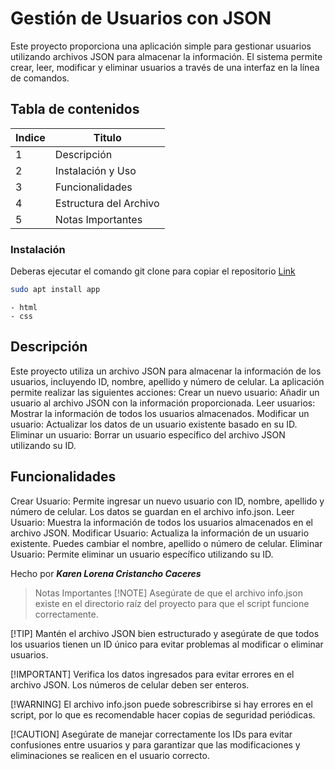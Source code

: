 # Gestión de Usuarios con JSON
Este proyecto proporciona una aplicación simple para gestionar usuarios utilizando archivos JSON para almacenar la información. El sistema permite crear, leer, modificar y eliminar usuarios a través de una interfaz en la línea de comandos.

## Tabla de contenidos
| Indice | Titulo  |
|--|--|
| 1 | Descripción |
| 2 | Instalación y Uso |
| 3 | Funcionalidades |
| 4 | Estructura del Archivo |
| 5 | Notas Importantes |

### Instalación
Deberas ejecutar el comando git clone para copiar el repositorio
  [Link](https://github.com/KarenLore/Filtro_Python_CristanchoKarem.git)

``` bash
sudo apt install app
```

``` Código realizado en:
- html
- css
```
## Descripción
Este proyecto utiliza un archivo JSON para almacenar la información de los usuarios, incluyendo ID, nombre, apellido y número de celular. La aplicación permite realizar las siguientes acciones:
Crear un nuevo usuario: Añadir un usuario al archivo JSON con la información proporcionada.
Leer usuarios: Mostrar la información de todos los usuarios almacenados.
Modificar un usuario: Actualizar los datos de un usuario existente basado en su ID.
Eliminar un usuario: Borrar un usuario específico del archivo JSON utilizando su ID.

## Funcionalidades
Crear Usuario: Permite ingresar un nuevo usuario con ID, nombre, apellido y número de celular. Los datos se guardan en el archivo info.json.
Leer Usuario: Muestra la información de todos los usuarios almacenados en el archivo JSON.
Modificar Usuario: Actualiza la información de un usuario existente. Puedes cambiar el nombre, apellido o número de celular.
Eliminar Usuario: Permite eliminar un usuario específico utilizando su ID.

Hecho por ***Karen Lorena Cristancho Caceres***

> Notas Importantes
[!NOTE]
Asegúrate de que el archivo info.json existe en el directorio raíz del proyecto para que el script funcione correctamente.

[!TIP]
Mantén el archivo JSON bien estructurado y asegúrate de que todos los usuarios tienen un ID único para evitar problemas al modificar o eliminar usuarios.

[!IMPORTANT]
Verifica los datos ingresados para evitar errores en el archivo JSON. Los números de celular deben ser enteros.

[!WARNING]
El archivo info.json puede sobrescribirse si hay errores en el script, por lo que es recomendable hacer copias de seguridad periódicas.

[!CAUTION]
Asegúrate de manejar correctamente los IDs para evitar confusiones entre usuarios y para garantizar que las modificaciones y eliminaciones se realicen en el usuario correcto.
